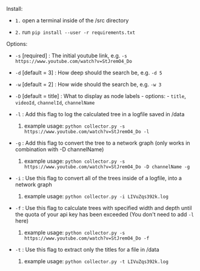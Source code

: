 Install:

- `1.` open a terminal inside of the /src directory

- `2.` run `pip install --user -r requirements.txt`


Options:

- `-s` [required] : The initial youtube link, e.g. `-s https://www.youtube.com/watch?v=StJremO4_Do`

- `-d` [default = 3] : How deep should the search be, e.g. `-d 5` 

- `-w` [default = 2] : How wide should the search be, e.g. `-w 3`

- `-D` [default = title] : What to display as node labels - options: - `title`, `videoId`, `channelId`, `channelName`

- `-l` : Add this flag to log the calculated tree in a logfile saved in /data
    1. example usage: `python collector.py -s https://www.youtube.com/watch?v=StJremO4_Do -l`

- `-g` : Add this flag to convert the tree to a network graph (only works in combination with -D channelName)
    1. example usage: `python collector.py -s https://www.youtube.com/watch?v=StJremO4_Do -D channelName -g`

- `-i` : Use this flag to convert all of the trees inside of a logfile, into a network graph 
    1. example usage: `python collector.py -i LIVuZqs392k.log`

- `-f` : Use this flag to calculate trees with specified width and depth until the quota of your api key has been exceeded (You don't need to add `-l` here)
    1. example usage: `python collector.py -s https://www.youtube.com/watch?v=StJremO4_Do -f`

- `-t` : Use this flag to extract only the titles for a file in /data 
    1. example usage: `python collector.py -t LIVuZqs392k.log`